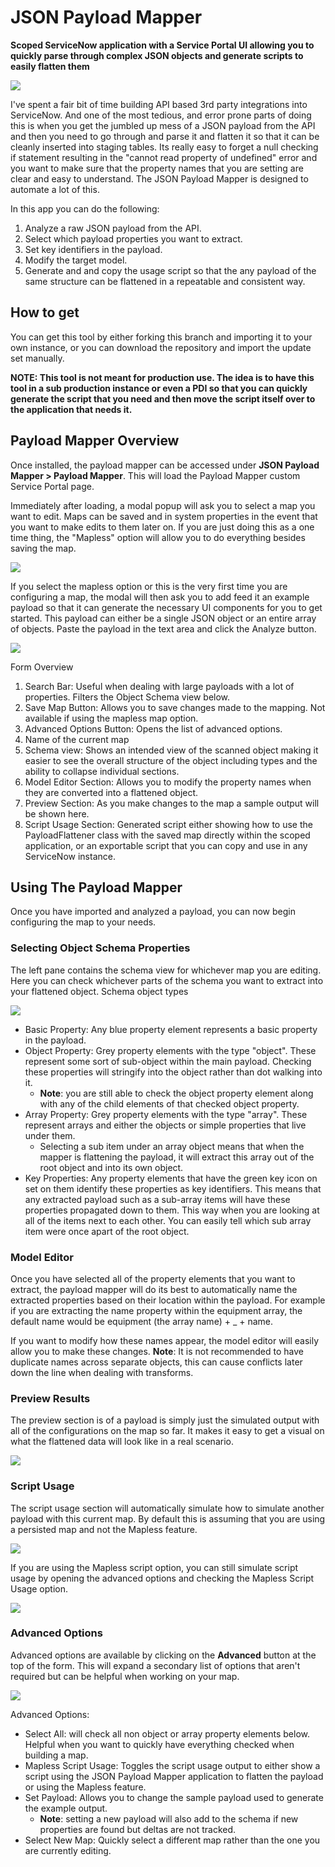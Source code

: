 
# JSON Payload Mapper
**Scoped ServiceNow application with a Service Portal UI allowing you to quickly parse through complex JSON objects and generate scripts to easily flatten them**

![](Docs/Payload%20Mapper%20%28JSON%20Convert%29.png)

I've spent a fair bit of time building API based 3rd party integrations into ServiceNow. And one of the most tedious, and error prone parts of doing this is when you get the jumbled up mess of a JSON payload from the API and then you need to go through and parse it and flatten it so that it can be cleanly inserted into staging tables. Its really easy to forget a null checking if statement resulting in the "cannot read property of undefined" error and you want to make sure that the property names that you are setting are clear and easy to understand. The JSON Payload Mapper is designed to automate a lot of this.

In this app you can do the following:
 1. Analyze a raw JSON payload from the API.
 2. Select which payload properties you want to extract.
 3. Set key identifiers in the payload.
 4. Modify the target model.
 5. Generate and and copy the usage script so that the any payload of the same structure can be flattened in a repeatable and consistent way.

## How to get
You can get this tool by either forking this branch and importing it to your own instance, or you can download the repository and import the update set manually.

**NOTE: This tool is not meant for production use. The idea is to have this tool in a sub production instance or even a PDI so that you can quickly generate the script that you need and then move the script itself over to the application that needs it.**

## Payload Mapper Overview
Once installed, the payload mapper can be accessed under **JSON Payload Mapper > Payload Mapper**. This will load the Payload Mapper custom Service Portal page. 

Immediately after loading, a modal popup will ask you to select a map you want to edit. Maps can be saved and in system properties in the event that you want to make edits to them later on. If you are just doing this as a one time thing, the "Mapless" option will allow you to do everything besides saving the map.

![](Docs/Payload%20Mapper%20%28Map%20Select%29.png)

If you select the mapless option or this is the very first time you are configuring a map, the modal will then ask you to add feed it an example payload so that it can generate the necessary UI components for you to get started. This payload can either be a single JSON object or an entire array of objects. Paste the payload in the text area and click the Analyze button.

![](Docs/Payload%20Mapper%20%28Map%20Select%20Outline%29.png)

Form Overview

 1. Search Bar: Useful when dealing with large payloads with a lot of properties. Filters the Object Schema view below.
 2. Save Map Button: Allows you to save changes made to the mapping. Not available if using the mapless map option.
 3. Advanced Options Button: Opens the list of advanced options.
 4. Name of the current map
 5. Schema view: Shows an intended view of the scanned object making it easier to see the overall structure of the object including types and the ability to collapse individual sections.
 6. Model Editor Section: Allows you to modify the property names when they are converted into a flattened object.
 7. Preview Section: As you make changes to the map a sample output will be shown here.
 8. Script Usage Section: Generated script either showing how to use the PayloadFlattener class with the saved map directly within the scoped application, or an exportable script that you can copy and use in any ServiceNow instance.

## Using The Payload Mapper
Once you have imported and analyzed  a payload, you can now begin configuring the map to your needs.

### Selecting Object Schema Properties
The left pane contains the schema view for whichever map you are editing. Here you can check whichever parts of the schema you want to extract into your flattened object. 
Schema object types

![](Docs/Payload%20Mapper%20%28Property%20Elements%29.png)

 - Basic Property: Any blue property element represents a basic property in the payload.
 - Object Property: Grey property elements with the type "object". These represent some sort of sub-object within the main payload.  Checking these properties will stringify into the object rather than dot walking into it. 
	 - **Note**: you are still able to check the object property element along with any of the child elements of that checked object property.
 - Array Property:  Grey property elements with the type "array". These represent arrays and either the objects or simple properties that live under them.
	 - Selecting a sub item under an array object means that when the mapper is flattening the payload, it will extract this array out of the root object and into its own object.
- Key Properties: Any property elements that have the green key icon on set on them identify these properties as key identifiers. This means that any extracted payload such as a sub-array items will have these properties propagated down to them. This way when you are looking at all of the items next to each other. You can easily tell which sub array item were once apart of the root object.

### Model Editor
Once you have selected all of the property elements that you want to extract, the payload mapper will do its best to automatically name the extracted properties based on their location within the payload. For example if you are extracting the name property within the equipment array, the default name would be equipment (the array name) + _ + name.

If you want to modify how these names appear, the model editor will easily allow you to make these changes.
**Note**: It is not recommended to have duplicate names across separate objects, this can cause conflicts later down the line when dealing with transforms.

### Preview Results
The preview section is of a payload is simply just the simulated output with all of the configurations on the map so far.
It makes it easy to get a visual on what the flattened data will look like in a real scenario.

![](Docs/Payload%20Mapper%20%28Preview%29.png)

### Script Usage
The script usage section will automatically simulate how to simulate another payload with this current map. By default this is assuming that you are using a persisted map and not the Mapless feature. 

![](Docs/Payload%20Mapper%20%28Script%20Usage%29.png)

If you are using the Mapless script option, you can still simulate script usage by opening the advanced options and checking the Mapless Script Usage option.

![](Docs/Payload%20Mapper%20%28Script%20Usage%20Mapless%29.png)



### Advanced Options
Advanced options are available by clicking on the **Advanced** button at the top of the form. This will expand a secondary list of options that aren't required but can be helpful when working on your map.

![](Docs/Payload%20Mapper%20%28Advanced%20Option%29.png)

Advanced Options:

 - Select All: will check all non object or array property elements below. Helpful when you want to quickly have everything checked when building a map.
 - Mapless Script Usage: Toggles the script usage output to either show a script using the JSON Payload Mapper application to flatten the payload or using the Mapless feature.
 - Set Payload: Allows you to change the sample payload used to generate the example output.
	 - **Note**: setting a new payload will also add to the schema if new properties are found but deltas are not tracked.
 - Select New Map: Quickly select a different map rather than the one you are currently editing.

